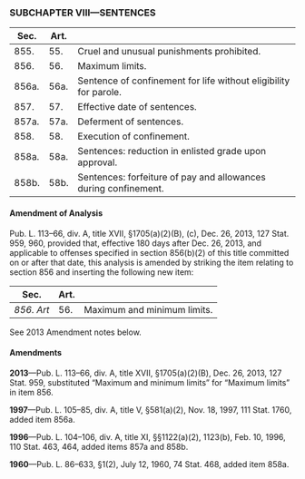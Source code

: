 ### SUBCHAPTER VIII—SENTENCES ###

|Sec. |Art.|                                                                |
|-----|----|----------------------------------------------------------------|
|855. |55. |           Cruel and unusual punishments prohibited.            |
|856. |56. |                        Maximum limits.                         |
|856a.|56a.|Sentence of confinement for life without eligibility for parole.|
|857. |57. |                  Effective date of sentences.                  |
|857a.|57a.|                    Deferment of sentences.                     |
|858. |58. |                   Execution of confinement.                    |
|858a.|58a.|     Sentences: reduction in enlisted grade upon approval.      |
|858b.|58b.|Sentences: forfeiture of pay and allowances during confinement. |

#### Amendment of Analysis ####

Pub. L. 113–66, div. A, title XVII, §1705(a)(2)(B), (c), Dec. 26, 2013, 127 Stat. 959, 960, provided that, effective 180 days after Dec. 26, 2013, and applicable to offenses specified in section 856(b)(2) of this title committed on or after that date, this analysis is amended by striking the item relating to section 856 and inserting the following new item:

|   Sec.   |Art.|                           |
|----------|----|---------------------------|
|*856. Art*|56. |Maximum and minimum limits.|

See 2013 Amendment notes below.

#### Amendments ####

**2013**—Pub. L. 113–66, div. A, title XVII, §1705(a)(2)(B), Dec. 26, 2013, 127 Stat. 959, substituted “Maximum and minimum limits” for “Maximum limits” in item 856.

**1997**—Pub. L. 105–85, div. A, title V, §581(a)(2), Nov. 18, 1997, 111 Stat. 1760, added item 856a.

**1996**—Pub. L. 104–106, div. A, title XI, §§1122(a)(2), 1123(b), Feb. 10, 1996, 110 Stat. 463, 464, added items 857a and 858b.

**1960**—Pub. L. 86–633, §1(2), July 12, 1960, 74 Stat. 468, added item 858a.